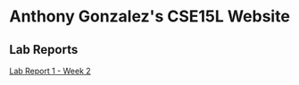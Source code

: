# Anthony Gonzalez's CSE15L Website
## Lab Reports
[Lab Report 1 - Week 2](lab-report-1-week-2.html)
<br>